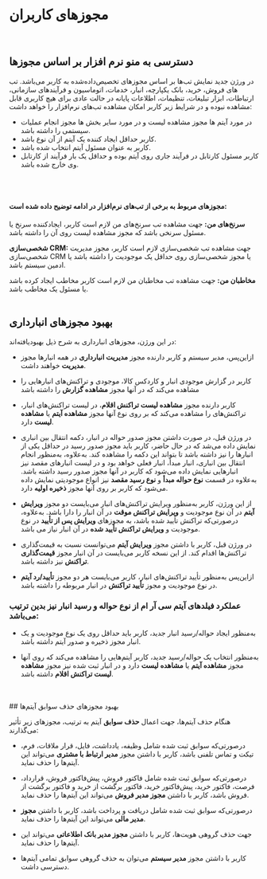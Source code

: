 # مجوزهای کاربران
<br>

## دسترسی به منو نرم افزار بر اساس مجوزها

در ورژن جدید نمایش تب‌ها بر اساس مجوزهای تخصیص‌داده‌شده به کاربر می‌باشد.
تب های فروش، خرید، بانک یکپارچه، انبار، خدمات، اتوماسیون و فرآیندهای سازمانی، ارتباطات، ابزار تبلیغات، تنظیمات، اطلاعات پایانه در حالت عادی برای هیچ کاربری قابل مشاهده نبوده و در شرایط زیر کاربر امکان مشاهده تب‌های نرم‌افزار را خواهد داشت:

- در مورد آیتم ها مجوز مشاهده لیست و در مورد سایر بخش ها مجوز انجام عملیات سیستمی را داشته باشد.  
- کاربر حداقل ایجاد کننده یک آیتم از آن نوع باشد.
- کاربر به عنوان مسئول آیتم انتخاب شده باشد.
- کاربر مسئول کارتابل در فرآیند جاری روی آیتم بوده و حداقل یک بار فرآیند از کارتابل وی خارج شده باشد. 
<br>
<br>

#### مجوزهای مربوط به برخی از تب‌های نرم‌افزار در ادامه توضیح داده شده است: 

**سرنخ‌های من:** جهت مشاهده تب سرنخ‌های من لازم است کاربر، ایجادکننده سرنخ یا مسئول سرنخی باشد که مجوز مشاهده لیست روی آن را داشته باشد.

**شخصی‌سازی CRM:** جهت مشاهده تب شخصی‌سازی لازم است کاربر، مجوز مدیریت شخصی‌سازی CRM یا مجوز شخصی‌سازی روی حداقل یک موجودیت را داشته باشد یا ادمین سیستم باشد.

**مخاطبان من:**  جهت مشاهده تب مخاطبان من لازم است کاربر مخاطب ایجاد کرده باشد یا مسئول یک مخاطب باشد. 
<br>
<br>
## بهبود مجوزهای انبارداری

در این ورژن، مجوزهای انبارداری به شرح ذیل بهبودیافته‌اند:

- ازاین‌پس، مدیر سیستم و کاربر دارنده مجوز **مدیریت انبارداری** در همه انبارها مجوز **مدیریت** خواهند داشت.

- کاربر در گزارش موجودی انبار و کاردکس کالا، موجودی و تراکنش‌های انبارهایی را مشاهده می‌کند که در آنها مجوز **مشاهده گزارش** را داشته باشد

- کاربر دارنده مجوز **مشاهده لیست تراکنش اقلام**، در لیست تراکنش‌های انبار، تراکنش‌های را مشاهده می‌کند که بر روی نوع آنها مجوز **مشاهده آیتم** یا **مشاهده لیست** دارد.

- در ورژن قبل، در صورت داشتن مجوز صدور حواله در انبار، دکمه انتقال بین انباری نمایش داده می‌شد که در حال حاضر، کاربر باید مجوز صدور رسید در حداقل یکی از انبارها را نیز داشته باشد تا بتواند این دکمه را مشاهده کند. به‌علاوه، به‌منظور انجام انتقال بین انباری، انبار مبدأ، انبار فعلی خواهد بود و در لیست انبارهای مقصد نیز انبارهایی نمایش داده می‌شود که کاربر در آنها مجوز صدور رسید داشته باشد. به‌علاوه در قسمت **نوع حواله مبدأ** و **نوع رسید مقصد** نیز انواع موجودیتی نمایش داده می‌شود که کاربر بر روی آنها مجوز **ذخیره اولیه** دارد.

- از این ورژن، کاربر به‌منظور ویرایش تراکنش‌های انبار می‌بایست دو مجوز **ویرایش آیتم** در آن نوع موجودیت و **ویرایش تراکنش موقت** در آن انبار را دارا باشد. به‌علاوه، درصورتی‌که تراکنش تأیید شده باشد، به مجوزهای **ویرایش پس از تأیید** در نوع موجودیت و **ویرایش تراکنش تأیید شده** در آن انبار نیاز می باشد.

- در ورژن قبل، کاربر با داشتن مجوز **ویرایش آیتم** می‌توانست نسبت به قیمت‌گذاری تراکنش‌ها اقدام کند. از این نسخه کاربر می‌بایست در آن انبار مجوز **قیمت‌گذاری تراکنش** نیز داشته باشد.

-  ازاین‌پس به‌منظور تأیید تراکنش‌های انبار، کاربر می‌بایست هر دو مجوز **تأیید/رد آیتم** در نوع موجودیت و مجوز **تأیید تراکنش** در انبار مربوطه را داشته باشد.

### عملکرد فیلدهای آیتم سی آر ام از نوع حواله و رسید انبار نیز بدین ترتیب می‌باشد:

- به‌منظور ایجاد حواله/رسید انبار جدید، کاربر باید حداقل روی یک نوع موجودیت و یک انبار مجوز ذخیره و صدور آیتم داشته باشد.

- به‌منظور انتخاب یک حواله/رسید جدید، کاربر آیتم‌هایی را مشاهده می‌کند که روی آنها مجوز **مشاهده آیتم** یا **مشاهده لیست** دارد و در انبار ثبت شده نیز مجوز **مشاهده لیست تراکنش اقلام** داشته باشد.
<br>
<br>
## بهبود مجوزهای حذف سوابق آیتم‌ها

هنگام حذف آیتم‌ها، جهت اعمال **حذف سوابق** آیتم به ترتیب، مجوزهای زیر تأثیر می‌گذارند: 

- درصورتی‌که سوابق ثبت شده شامل وظیفه، یادداشت، فایل، قرار ملاقات، فرم، تیکت و تماس تلفنی باشد، کاربر با داشتن مجوز **مدیر ارتباط با مشتری** می‌تواند این آیتم‌ها را حذف نماید.

- درصورتی‌که سوابق ثبت شده شامل فاکتور فروش، پیش‌فاکتور فروش، قرارداد، فرصت، فاکتور خرید، پیش‌فاکتور خرید، فاکتور برگشت از خرید و فاکتور برگشت از فروش باشد، کاربر با داشتن **مجوز مدیر فروش** می‌تواند این آیتم‌ها را حذف نماید.

- درصورتی‌که سوابق ثبت شده شامل دریافت و پرداخت باشد، کاربر با داشتن **مجوز مدیر مالی** می‌تواند این آیتم‌ها را حذف نماید.

- جهت حذف گروهی هویت‌ها، کاربر با داشتن **مجوز مدیر بانک اطلاعاتی** می‌تواند این آیتم‌ها را حذف نماید.

- کاربر با داشتن مجوز **مدیر سیستم** می‌توان به حذف گروهی سوابق تمامی آیتم‌ها دسترسی داشت.
